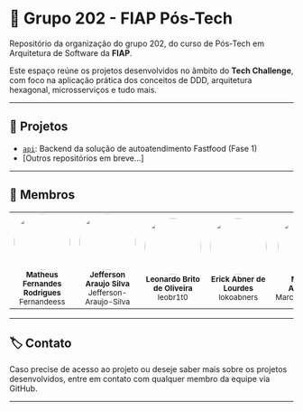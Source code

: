 # 👥 Grupo 202 - FIAP Pós-Tech

Repositório da organização do grupo 202, do curso de Pós-Tech em Arquitetura de Software da **FIAP**.

Este espaço reúne os projetos desenvolvidos no âmbito do **Tech Challenge**, com foco na aplicação prática dos conceitos de DDD, arquitetura hexagonal, microsserviços e tudo mais.

---

## 🚀 Projetos

- [`api`](https://github.com/Grupo-202-FIAP/api): Backend da solução de autoatendimento Fastfood (Fase 1)
- [Outros repositórios em breve...]

---

## 👤 Membros

<table>
  <tr>
    <td align="center">
      <img src="https://avatars.githubusercontent.com/Fernandeess" width="100" style="border-radius: 50%;" /><br/>
      <sub><b>Matheus Fernandes Rodrigues</b></sub><br/>
      <sub>Fernandeess</sub>
    </td>
    <td align="center">
      <img src="https://avatars.githubusercontent.com/Jefferson-Araujo-Silva" width="100" style="border-radius: 50%;" /><br/>
      <sub><b>Jefferson Araujo Silva</b></sub><br/>
      <sub>Jefferson-Araujo-Silva</sub>
    </td>
    <td align="center">
      <img src="https://avatars.githubusercontent.com/leobr1t0" width="100" style="border-radius: 50%;" /><br/>
      <sub><b>Leonardo Brito de Oliveira</b></sub><br/>
      <sub>leobr1t0</sub>
    </td>
    <td align="center">
      <img src="https://avatars.githubusercontent.com/lokoabners" width="100" style="border-radius: 50%;" /><br/>
      <sub><b>Erick Abner de Lourdes</b></sub><br/>
      <sub>lokoabners</sub>
    </td>
    <td align="center">
      <img src="https://avatars.githubusercontent.com/MarceloACJunior" width="100" style="border-radius: 50%;" /><br/>
      <sub><b>Marcelo Alcantara</b></sub><br/>
      <sub>MarceloACJunior</sub>
    </td>
  </tr>
</table>

---

## 🏷️ Contato

Caso precise de acesso ao projeto ou deseje saber mais sobre os projetos desenvolvidos, entre em contato com qualquer membro da equipe via GitHub.

---
